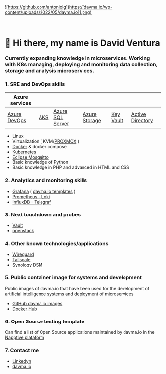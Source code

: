 ![https://github.com/antoniolg](https://davma.io/wp-content/uploads/2022/05/davma.io11.png)
</br>
</br>
</br>

# 👋 Hi there, my name is David Ventura

### Currently expanding knowledge in microservices. Working with K8s managing, deploying and monitoring data collection, storage and analysis microservices.


### 1. SRE and DevOps skills

|Azure services|  |   |   |   |   |
|---|---|---|---|---|---|
|  [Azure DevOps](https://azure.microsoft.com/en-us/services/devops/) | [AKS](https://docs.microsoft.com/en-us/azure/aks/) | [Azure SQL Server](https://azure.microsoft.com/es-es/services/sql-database/campaign/#overview) | [Azure Storage](https://docs.microsoft.com/en-us/azure/storage/common/storage-introduction) | [Key Vault](https://docs.microsoft.com/en-us/azure/storage/common/storage-introduction) | [Active Directory](https://azure.microsoft.com/es-es/services/active-directory/) | 

 - Linux
 - Virtualization ( KVM/[PROXMOX](https://www.proxmox.com/en/) )
 - [Docker](https://www.docker.com/) & docker compose
 - [Kubernetes](https://kubernetes.io/)
 - [Eclipse Mosquitto](https://mosquitto.org/)
 - Basic knowledge of Python
 - Basic knowledge in PHP and advanced in HTML and CSS

### 2. Analytics and monitoring skills

 - [Grafana](https://grafana.com/) ( [davma.io templates](https://github.com/davma-io-templates/grafana-template) )
 - [Prometheus - Loki](https://grafana.com/docs/loki/latest/)
 - [InfluxDB - Telegraf](https://www.influxdata.com/)

### 3. Next touchdown and probes

- [Vault](https://www.vaultproject.io/)
- [openstack](https://www.openstack.org/)

### 4. Other known technologies/applications

- [Wireguard](https://www.wireguard.com/)
- [Tailscale](https://tailscale.com/)
- [Synology DSM](https://www.synology.com/en-global/DSM71)

### 5. Public container image for systems and development

Public images of davma.io that have been used for the development of artificial intelligence systems and deployment of microservices

- [GitHub davma.io images](https://github.com/davma-io-images)
- [Docker Hub](https://hub.docker.com/u/davma)

### 6. Open Source testing template

Can find a list of Open Source applications maintained by davma.io in the [Napptive plataform](https://napptive.com/platform)

### 7. Contact me

 - [Linkedyn](https://www.linkedin.com/in/david-ventura-mar%C3%ADa/)
 - [davma.io](https://davma.io)
